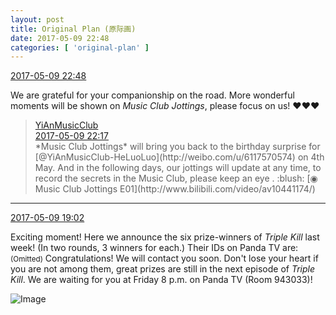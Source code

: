 ```yaml
---
layout: post
title: Original Plan (原际画)
date: 2017-05-09 22:48
categories: [ 'original-plan' ]
---
```


<div class="weibo-info">
  <a href="http://weibo.com/5626539553/F2moxb2yx">2017-05-09 22:48</a>
</div>

We are grateful for your companionship on the road. More wonderful moments will be shown on *Music Club Jottings*, please focus on us! :heart::heart::heart:

<!-- more -->

> <div class="weibo-post-name">
>   <a href="http://weibo.com/u/6094546964">YiAnMusicClub</a>
> </div>
> <div class="weibo-info">
>   <a href="http://weibo.com/6094546964/F2mbU4d5U">2017-05-09 22:17</a>
> </div>
> *Music Club Jottings* will bring you back to the birthday surprise for [@YiAnMusicClub-HeLuoLuo](http://weibo.com/u/6117570574) on 4th May. And in the following days, our jottings will update at any time, to record the secrets in the Music Club, please keep an eye . :blush: [◉ Music Club Jottings E01](http://www.bilibili.com/video/av10441174/)

---

<div class="weibo-info">
  <a href="http://weibo.com/5626539553/F2kUSwQxM">2017-05-09 19:02</a>
</div>

Exciting moment! Here we announce the six prize-winners of *Triple Kill* last week! (In two rounds, 3 winners for each.) Their IDs on Panda TV are: <small>(Omitted)</small> Congratulations! We will contact you soon. Don't lose your heart if you are not among them, great prizes are still in the next episode of *Triple Kill*. We are waiting for you at Friday 8 p.m. on Panda TV (Room 943033)!

![Image](http://wx3.sinaimg.cn/mw690/0068MnXXgy1fffbdvdb5jj31hc280awe.jpg)
